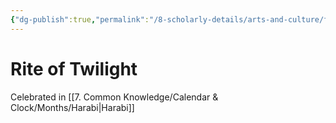 ```yaml
---
{"dg-publish":true,"permalink":"/8-scholarly-details/arts-and-culture/festivals-and-ceremonies/rite-of-twilight/","noteIcon":""}
---
```


# Rite of Twilight

Celebrated in [[7. Common Knowledge/Calendar & Clock/Months/Harabi\|Harabi]] 